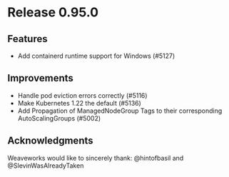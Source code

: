# Release 0.95.0

## Features

- Add containerd runtime support for Windows (#5127)

## Improvements

- Handle pod eviction errors correctly (#5116)
- Make Kubernetes 1.22 the default (#5136)
- Add Propagation of ManagedNodeGroup Tags to their corresponding AutoScalingGroups (#5002)

## Acknowledgments
Weaveworks would like to sincerely thank:
@hintofbasil and @SlevinWasAlreadyTaken
